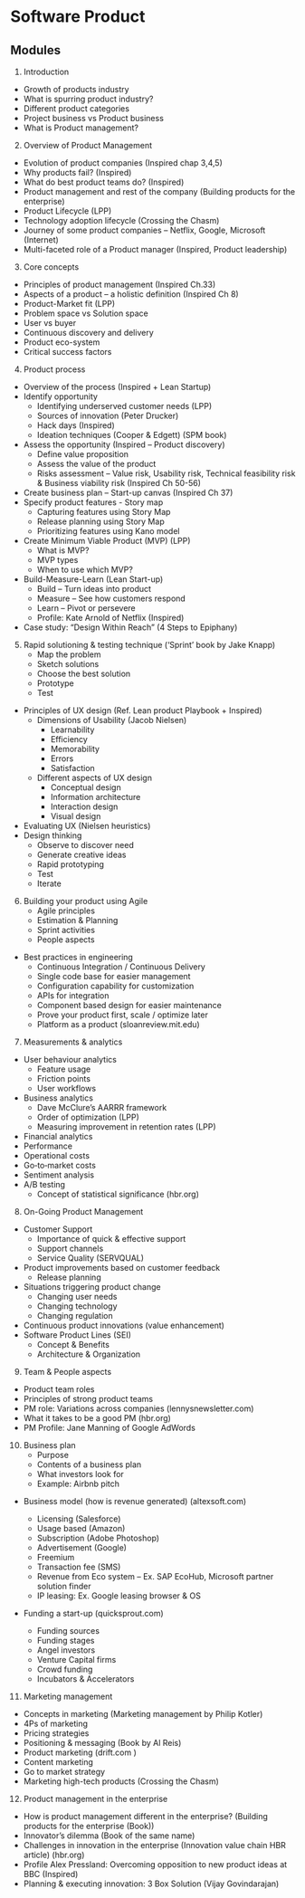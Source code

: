 # Software Product 

## Modules
 
1.	Introduction
* Growth of products industry
* What is spurring product industry? 
* Different product categories
* Project business vs Product business
* What is Product management?

2.	Overview of Product Management
* Evolution of product companies (Inspired chap 3,4,5)
* Why products fail? (Inspired)
* What do best product teams do? (Inspired)
* Product management and rest of the company (Building products for the enterprise)
* Product Lifecycle (LPP)
* Technology adoption lifecycle (Crossing the Chasm)
* Journey of some product companies – Netflix, Google, Microsoft (Internet)
* Multi-faceted role of a Product manager (Inspired, Product leadership)

3.	Core concepts
* Principles of product management (Inspired Ch.33)
* Aspects of a product – a holistic definition (Inspired Ch 8)
* Product-Market fit (LPP)
* Problem space vs Solution space
* User vs buyer
* Continuous discovery and delivery 
* Product eco-system
* Critical success factors 

4.	Product process
* Overview of the process (Inspired + Lean Startup)
* Identify opportunity 
    * Identifying underserved customer needs (LPP)
    * Sources of innovation (Peter Drucker)
    * Hack days (Inspired)
    * Ideation techniques (Cooper & Edgett) (SPM book)
* Assess the opportunity  (Inspired – Product discovery)
    * Define value proposition
    * Assess the value of the product
    * Risks assessment – Value risk, Usability risk, Technical feasibility risk & Business viability risk (Inspired Ch 50-56)
* Create business plan – Start-up canvas (Inspired Ch 37)
* Specify product features - Story map
    * Capturing features using Story Map
    * Release planning using Story Map
    * Prioritizing features using Kano model
* Create Minimum Viable Product (MVP) (LPP)
    * What is MVP?
    * MVP types
    * When to use which MVP?
* Build-Measure-Learn (Lean Start-up)
    * Build – Turn ideas into product
    * Measure – See how customers respond
    * Learn – Pivot or persevere
    * Profile: Kate Arnold of Netflix (Inspired)
* Case study: “Design Within Reach” (4 Steps to Epiphany)

5.	Rapid solutioning & testing technique (‘Sprint’ book by Jake Knapp)
    *   Map the problem
    *   Sketch solutions
    *   Choose the best solution
    *   Prototype
    *   Test
*   Principles of UX design (Ref. Lean product Playbook + Inspired)
    *   Dimensions of Usability (Jacob Nielsen)
        *   Learnability
        *   Efficiency
        *   Memorability
        *   Errors
        *   Satisfaction
    *   Different aspects of UX design
        *   Conceptual design
        *   Information architecture
        *   Interaction design
        *   Visual design
*   Evaluating UX (Nielsen heuristics)
*   Design thinking
    *   Observe to discover need 
    *   Generate creative ideas
    *   Rapid prototyping
    *   Test 
    *   Iterate
    
6.	Building your product using Agile 
    * Agile principles
    * Estimation & Planning
    * Sprint activities
    * People aspects

* Best practices in engineering 
    * Continuous Integration / Continuous Delivery
    * Single code base for easier management
    * Configuration capability for customization
    * APIs for integration
    * Component based design for easier maintenance
    * Prove your product first, scale / optimize later
    * Platform as a product (sloanreview.mit.edu)

7.	Measurements & analytics
* User behaviour analytics 
    * Feature usage
    * Friction points
    * User workflows
* Business analytics
    * Dave McClure’s AARRR framework
    * Order of optimization (LPP)
    * Measuring improvement in retention rates (LPP)
* Financial analytics
* Performance 
* Operational costs 
* Go‐to‐market costs
* Sentiment analysis
* A/B testing
    * Concept of statistical significance (hbr.org)

8.	On-Going Product Management 
* Customer Support 
    * Importance of quick & effective support
    * Support channels
    * Service Quality (SERVQUAL)
* Product improvements based on customer feedback
    * Release planning
* Situations triggering product change 
    * Changing user needs
    * Changing technology
    * Changing regulation
* Continuous product innovations (value enhancement)
* Software Product Lines (SEI)
    * Concept & Benefits
    * Architecture & Organization 

9.	Team & People aspects 
* Product team roles
* Principles of strong product teams
* PM role: Variations across companies (lennysnewsletter.com)
* What it takes to be a good PM (hbr.org) 
* PM Profile: Jane Manning of Google AdWords

10.	Business plan 
    * Purpose
    * Contents of a business plan
    * What investors look for
    * Example: Airbnb pitch

* Business model (how is revenue generated) (altexsoft.com)
    * Licensing (Salesforce)
    * Usage based (Amazon)
    * Subscription (Adobe Photoshop)
    * Advertisement (Google)
    * Freemium
    * Transaction fee (SMS)
    * Revenue from Eco system – Ex. SAP EcoHub, Microsoft partner solution finder
    * IP leasing: Ex. Google leasing browser & OS

* Funding a start-up (quicksprout.com)
    * Funding sources
    * Funding stages
    * Angel investors
    * Venture Capital firms
    * Crowd funding
    * Incubators & Accelerators

11.	Marketing management
* Concepts in marketing (Marketing management by Philip Kotler)
* 4Ps of marketing
* Pricing strategies
* Positioning & messaging (Book by Al Reis)
* Product marketing (drift.com )
* Content marketing
* Go to market strategy
* Marketing high-tech products (Crossing the Chasm)

12.	Product management in the enterprise
* How is product management different in the enterprise? (Building products for the enterprise (Book))
* Innovator’s dilemma (Book of the same name)
* Challenges in innovation in the enterprise (Innovation value chain HBR article) (hbr.org) 
* Profile Alex Pressland: Overcoming opposition to new product ideas at BBC (Inspired)
* Planning & executing innovation: 3 Box Solution  (Vijay Govindarajan) 

